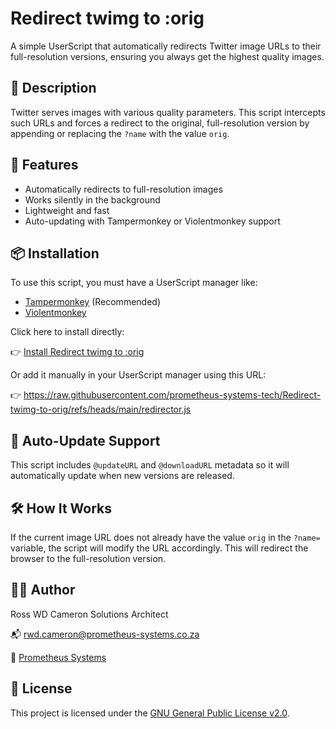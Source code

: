 # Redirect twimg to :orig

A simple UserScript that automatically redirects Twitter image URLs to their full-resolution versions, ensuring you always get the highest quality images.

## 📜 Description

Twitter serves images with various quality parameters. This script intercepts such URLs and forces a redirect to the original, full-resolution version by appending or replacing the `?name` with the value `orig`.

## 🚀 Features

- Automatically redirects to full-resolution images
- Works silently in the background
- Lightweight and fast
- Auto-updating with Tampermonkey or Violentmonkey support

## 📦 Installation

To use this script, you must have a UserScript manager like:

- [Tampermonkey](https://www.tampermonkey.net/) (Recommended)
- [Violentmonkey](https://violentmonkey.github.io/)

Click here to install directly:  

👉 [Install Redirect twimg to :orig](https://raw.githubusercontent.com/prometheus-systems-tech/Redirect-twimg-to-orig/refs/heads/main/redirector.js)

Or add it manually in your UserScript manager using this URL:

👉 https://raw.githubusercontent.com/prometheus-systems-tech/Redirect-twimg-to-orig/refs/heads/main/redirector.js


## 🔄 Auto-Update Support

This script includes `@updateURL` and `@downloadURL` metadata so it will automatically update when new versions are released.

## 🛠 How It Works

If the current image URL does not already have the value `orig` in the `?name=` variable, the script will modify the URL accordingly.
This will redirect the browser to the full-resolution version.

## 🧑‍💻 Author

Ross WD Cameron
Solutions Architect

📬  [rwd.cameron@prometheus-systems.co.za](mailto://rwd.cameron@prometheus-systems.co.za?Subject=twimg-resizer)

🔗  [Prometheus Systems](https://www.prometheus-systems.co.za/)

## 📜  License

This project is licensed under the [GNU General Public License v2.0](https://www.gnu.org/licenses/old-licenses/gpl-2.0.en.html).

